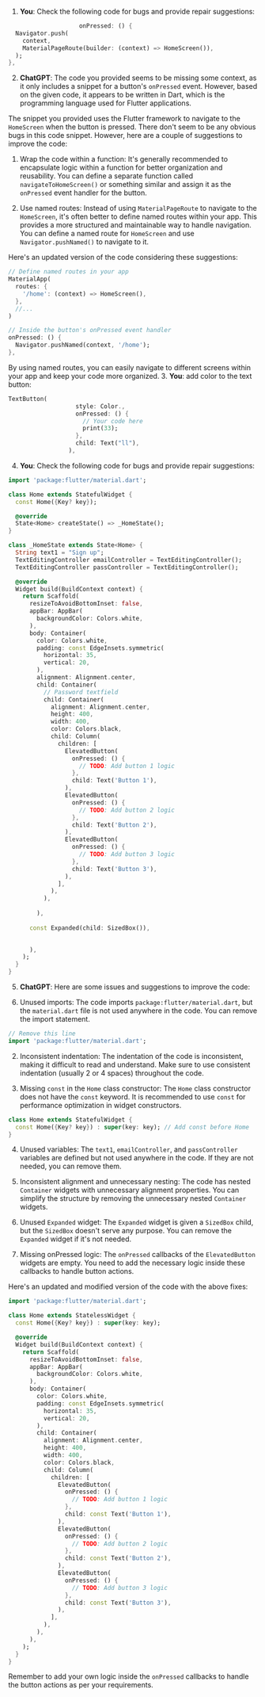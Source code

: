 1. **You**: Check the following code for bugs and provide repair suggestions: 
```dart
                    onPressed: () {
  Navigator.push(
    context,
    MaterialPageRoute(builder: (context) => HomeScreen()),
  );
},

```
2. **ChatGPT**: The code you provided seems to be missing some context, as it only includes a snippet for a button's `onPressed` event. However, based on the given code, it appears to be written in Dart, which is the programming language used for Flutter applications.

The snippet you provided uses the Flutter framework to navigate to the `HomeScreen` when the button is pressed. There don't seem to be any obvious bugs in this code snippet. However, here are a couple of suggestions to improve the code:

1. Wrap the code within a function: It's generally recommended to encapsulate logic within a function for better organization and reusability. You can define a separate function called `navigateToHomeScreen()` or something similar and assign it as the `onPressed` event handler for the button.

2. Use named routes: Instead of using `MaterialPageRoute` to navigate to the `HomeScreen`, it's often better to define named routes within your app. This provides a more structured and maintainable way to handle navigation. You can define a named route for `HomeScreen` and use `Navigator.pushNamed()` to navigate to it.

Here's an updated version of the code considering these suggestions:

```dart
// Define named routes in your app
MaterialApp(
  routes: {
    '/home': (context) => HomeScreen(),
  },
  //...
)

// Inside the button's onPressed event handler
onPressed: () {
  Navigator.pushNamed(context, '/home');
},
```

By using named routes, you can easily navigate to different screens within your app and keep your code more organized.
3. **You**: add color to the text button: 
```dart
TextButton(
                   style: Color.,
                   onPressed: () {
                     // Your code here
                     print(33);
                   },
                   child: Text("ll"),
                 ),
```
4. **You**: Check the following code for bugs and provide repair suggestions: 
```dart
import 'package:flutter/material.dart';

class Home extends StatefulWidget {
  const Home({Key? key});

  @override
  State<Home> createState() => _HomeState();
}

class _HomeState extends State<Home> {
  String text1 = "Sign up";
  TextEditingController emailController = TextEditingController();
  TextEditingController passController = TextEditingController();

  @override
  Widget build(BuildContext context) {
    return Scaffold(
      resizeToAvoidBottomInset: false,
      appBar: AppBar(
        backgroundColor: Colors.white,
      ),
      body: Container(
        color: Colors.white,
        padding: const EdgeInsets.symmetric(
          horizontal: 35,
          vertical: 20,
        ),
        alignment: Alignment.center,
        child: Container(
          // Password textfield
          child: Container(
            alignment: Alignment.center,
            height: 400,
            width: 400,
            color: Colors.black,
            child: Column(
              children: [
                ElevatedButton(
                  onPressed: () {
                    // TODO: Add button 1 logic
                  },
                  child: Text('Button 1'),
                ),
                ElevatedButton(
                  onPressed: () {
                    // TODO: Add button 2 logic
                  },
                  child: Text('Button 2'),
                ),
                ElevatedButton(
                  onPressed: () {
                    // TODO: Add button 3 logic
                  },
                  child: Text('Button 3'),
                ),
              ],
            ),
          ),
          
        ),
      
      const Expanded(child: SizedBox()),
      

      ),
    );
  }
}


```
5. **ChatGPT**: Here are some issues and suggestions to improve the code:

1. Unused imports: The code imports `package:flutter/material.dart`, but the `material.dart` file is not used anywhere in the code. You can remove the import statement.

```dart
// Remove this line
import 'package:flutter/material.dart';
```

2. Inconsistent indentation: The indentation of the code is inconsistent, making it difficult to read and understand. Make sure to use consistent indentation (usually 2 or 4 spaces) throughout the code.

3. Missing `const` in the `Home` class constructor: The `Home` class constructor does not have the `const` keyword. It is recommended to use `const` for performance optimization in widget constructors.

```dart
class Home extends StatefulWidget {
  const Home({Key? key}) : super(key: key); // Add const before Home
}
```

4. Unused variables: The `text1`, `emailController`, and `passController` variables are defined but not used anywhere in the code. If they are not needed, you can remove them.

5. Inconsistent alignment and unnecessary nesting: The code has nested `Container` widgets with unnecessary alignment properties. You can simplify the structure by removing the unnecessary nested `Container` widgets.

6. Unused `Expanded` widget: The `Expanded` widget is given a `SizedBox` child, but the `SizedBox` doesn't serve any purpose. You can remove the `Expanded` widget if it's not needed.

7. Missing onPressed logic: The `onPressed` callbacks of the `ElevatedButton` widgets are empty. You need to add the necessary logic inside these callbacks to handle button actions.

Here's an updated and modified version of the code with the above fixes:

```dart
import 'package:flutter/material.dart';

class Home extends StatelessWidget {
  const Home({Key? key}) : super(key: key);

  @override
  Widget build(BuildContext context) {
    return Scaffold(
      resizeToAvoidBottomInset: false,
      appBar: AppBar(
        backgroundColor: Colors.white,
      ),
      body: Container(
        color: Colors.white,
        padding: const EdgeInsets.symmetric(
          horizontal: 35,
          vertical: 20,
        ),
        child: Container(
          alignment: Alignment.center,
          height: 400,
          width: 400,
          color: Colors.black,
          child: Column(
            children: [
              ElevatedButton(
                onPressed: () {
                  // TODO: Add button 1 logic
                },
                child: const Text('Button 1'),
              ),
              ElevatedButton(
                onPressed: () {
                  // TODO: Add button 2 logic
                },
                child: const Text('Button 2'),
              ),
              ElevatedButton(
                onPressed: () {
                  // TODO: Add button 3 logic
                },
                child: const Text('Button 3'),
              ),
            ],
          ),
        ),
      ),
    );
  }
}
```

Remember to add your own logic inside the `onPressed` callbacks to handle the button actions as per your requirements.